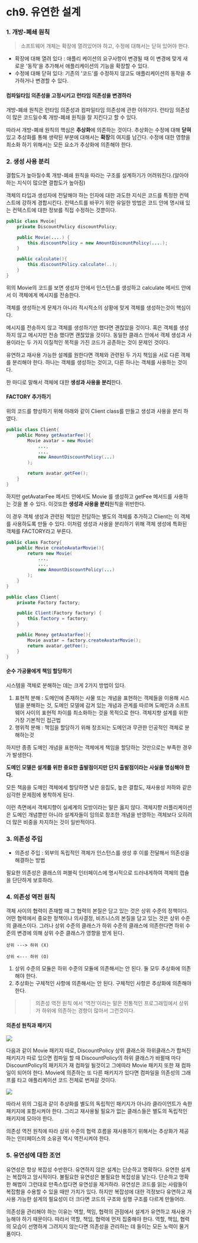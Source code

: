# ch9. 유연한 설계

### 1. 개방-폐쇄 원칙

> 소프트웨어 개체는 확장에 열려있어야 하고, 수정에 대해서는 닫혀 있어야 한다.

* 확장에 대해 열려 있다 : 애플리 케이션의 요구사항이 변경될 때 이 변경에 맞게 새로운 '동작'을 추가해서 애플리케이션의 기능을 확장할 수 있다.
* 수정에 대해 닫혀 있다: 기존의 '코드'를 수정하지 않고도 애플리케이션의 동작을 추가하거나 변경할 수 있다.

#### 컴파일타임 의존성을 고정시키고 런타임 의존성을 변경하라

개방-폐쇄 원칙은 런타임 의존성과 컴파일타임 의존성에 관한 이야기다. 런타임 의존성이 많은 코드일수록 개방-폐쇄 원칙을 잘 지킨다고 할 수 있다.

따라서 개방-폐쇄 원칙의 핵심은 **추상화**에 의존하는 것이다. 추상화는 수정에 대해 **닫혀**있고 추상화를 통해 생략된 부분에 대해서는 **확장**의 여지를 남긴다. 수정에 대한 영향을 최소화 하기 위해서는 모든 요소가 추상화에 의존해야 한다.

### 2. 생성 사용 분리

결합도가 높아질수록 개방-폐쇄 원칙을 따라는 구조를 설계하기가 어려워진다.(알아야 하는 지식이 많으면 결합도가 높아짐)

객체의 타입과 생성자에 전달해야 하는 인자에 대한 과도한 지식은 코드를 특정한 컨텍스트에 강하게 경합시킨다. 컨텍스트를 바꾸기 위한 유일한 방법은 코드 안에 명시돼 있는 컨텍스트에 대한 정보를 직접 수정하는 것뿐이다.

```java
public class Mvoie{
    private DiscountPolicy discountPolicy;

    public Movie(....) {
        this.discountPolicy = new AmountDiscountPolicy(....);
    }

    public calculate(){
        this.discountPolicy.calculate(..);
    }
}
```

위의 Movie의 코드를 보면 생성자 안에서 인스턴스를 생성하고 calculate 메서드 안에서 이 객체에게 메시지를 전송한다.

객체를 생성하는게 문제가 아니라 적시적소의 상황에 맞게 객체를 생성하는것이 핵심이다.

메시지를 전송하지 않고 객체를 생성하기만 했다면 괜찮았을 것이다. 혹은 객체를 생성하지 않고 메시지만 전송 했다면 괜찮았을 것이다. 동일한 클래스 안에서 객체 생성과 사용이라는 두 가지 이질적인 목적을 가진 코드가 공존하는 것이 문제인 것이다.

유연하고 재사용 가능한 설께를 원한다면 객체와 관련된 두 가지 책임을 서로 다른 객체를 분리해야 한다. 하나는 객체를 생성하는 것이고, 다른 하나는 객체를 사용하는 것이다.

한 마디로 말해서 객체에 대한 **생성과 사용을 분리**한다.

#### FACTORY 추가하기

위의 코드를 향상하기 위해 아래와 같이 Client class를 만들고 생성과 사용을 분리 하였다.

```java
public class Client{
    public Money getAvatarFee(){
        Movie avatar = new Movie(
            ...,
            ...,
            new AmountDiscountPolicy(...)
        );

        return avatar.getFee();
    }    
}
```

하지만 getAvatarFee 메서드 안에서도 Movie 를 생성하고 getFee 메서드를 사용하는 것을 볼 수 있다. 이것또한 **생성과 사용을 분리**원칙을 위반한다.

이 경우 객체 생성과 관련된 책임만 전담하는 별도의 객체를 추가하고 Client는 이 객체를 사용하도록 만들 수 있다. 이처럼 생성과 사용을 분리하기 위해 객체 생성에 특화된 객체를 FACTORY라고 부른다.

```java
public class Factory{
    public Movie createAvatarMovie(){
        return new Movie(
            ...,
            ...,
            new AmountDiscountPolicy(...)
        );
    }    
}

public class Client{
    private Factory factory;

    public Client(Factory factory) {
        this.factory = factory;
    }

    public Money getAvatarFee(){
        Movie avatar = factory.createAvatarMovie();
        return avatar.getFee();
    }    
}
```

#### 순수 가공물에게 책임 할당하기

시스템을 객체로 분해하는 데는 크게 2가지 방법이 있다.

1. 표현적 분해 : 도메인에 존재하는 사물 또는 개념을 표현하는 객체들을 이용해 시스템을 분해하는 것, 도메인 모델에 감겨 있는 개념과 관계를 따르며 도메인과 소프트웨어 사이의 표현적 차이를 최소화하는 것을 목적으로 한다. 객체지향 설계를 위한 가장 기본적인 접근법
2. 행위적 분해 : 책임을 할당하기 위해 창조되는 도메인과 무관한 인공적인 객체로 분해하는것

하지만 종종 도메인 개념을 표현하는 객체에게 책임을 할당하는 것만으로는 부족한 경우가 발생한다.

**도메인 모델은 설게를 위한 중요한 출발점이지만 단지 출발점이라는 사실을 명심해야 한다.**

모든 책음을 도메인 객체에세 할당하면 낮은 응집도, 높은 결합도, 재사용성 저하와 같은 심각한 문제점에 봉착하게 된다.

이런 측면에서 객체지향이 실세계의 모방이라는 말은 옳지 않다. 객체지향 러플리케이션은 도메인 개념뿐만 아니라 설계자들이 임의로 창조한 개념을 반영하는 객체보다 오히려 더 많은 비중을 차지하는 것이 일반적이다.

### 3. 의존성 주입

* 의존성 주입 : 외부의 독립적인 객체가 인스턴스를 생성 후 이를 전달해서 의존성을 해결하는 방법

필요한 의존성은 클래스의 퍼블릭 인터페이스에 명시적으로 드러내게하여 객체의 캡슐을 단단하게 보호하라.

### 4. 의존성 역전 원칙

객체 사이의 협력이 존재할 때 그 협력의 본질은 담고 있는 것은 상위 수준의 정책이다. 어떤 협력에서 중요한 정책이나 의사결정, 비즈니스의 본질을 담고 있는 것은 상위 수준의 클래스이다. 그러나 상위 수준의 클래스가 하위 수준의 클래스에 의존한다면 하위 수준의 변경에 의해 상위 수준 클래스가 영향을 받게 된다.

```
상위 ---> 하위 (X)

상위 <--- 하위 (O)
```

1. 상위 수준의 모듈은 하위 수준의 모듈에 의존해서는 안 된다. 둘 모두 추상화에 의존해야 한다.
2. 추상화는 구체적인 사항에 의존해서는 안 된다. 구체적인 사항은 추상화에 의존해야 한다.

> > 의존성 역전 원칙 에서 '역전'이라는 말은 전통적인 프로그래밍에서 상위가 하위에 의존하는 경향이 많아서 그런것이다.

#### 의존성 원칙과 패키지

![](<../../.gitbook/assets/image (14).png>)

다음과 같이 Movie 패키지 따로, DiscountPolicy 상위 클래스와 하위클래스가 합쳐진 패키지가 따로 있으면 컴파일 할 때 DiscountPolicy의 하위 클래스가 바뀔때 마다 DiscountPolicy의 패키지가 재 컴파일 될것이고 그에따라 Movie 패키지 또한 재 컴파일이 되어야 한다. Movie에 의존하는 또 다른 패키지가 있다면 컴파일을 의존성의 그래프를 타고 애플리케이션 코드 전체로 번져갈 것이다.

![](<../../.gitbook/assets/image (13).png>)

따라서 위의 그림과 같이 추상화를 별도의 독립적인 패키지가 아니라 클라이언트가 속한 패키지에 포함시켜야 한다. 그리고 재사용될 필요가 없는 클래스들은 별도의 독립적인 패키지에 모아야 한다.

의존성 역전 원칙에 따라 상위 수준의 협력 흐름을 재사용하기 위해서는 추상화가 제공하는 인터페이스의 소유권 역시 역전시켜야 한다.

### 5. 유연성에 대한 조언

유연성은 항상 복잡성 수반한다. 유연하지 않은 설계는 단순하고 명확하다. 유연한 설계는 복잡하고 암시적이다. 불필요한 유연성은 불필요한 복잡성을 낳는다. 단순하고 명확한 해법이 그런대로 만족스럽다면 유연성을 제거하라. 유연성은 코드를 읽는 사람들이 복잡함을 수용할 수 있을 때만 가치가 있다. 하지만 복잡성에 대한 걱정보다 유연하고 재사용 가능한 설게의 필요성이 더 크다면 코드의 구조와 실행 구조를 다르게 만들어라.

의존성을 관리해야 하는 이유는 역할, 책임, 협력의 관점에서 설계가 유연하고 재사용 가능해야 하기 때문이다. 따라서 역할, 책임, 협력에 먼저 집중해야 한다. 역할, 책임, 협력의 모습이 선명하게 그려지지 않는다면 의존성을 관리하는 데 들이는 모든 노력이 물거품이다.

